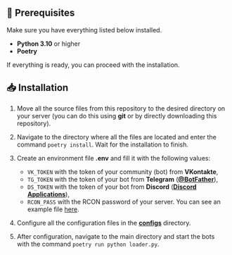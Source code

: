 ## 🔌 Prerequisites
Make sure you have everything listed below installed.
* **Python 3.10** or higher
* **Poetry**

If everything is ready, you can proceed with the installation.


## 📥 Installation
1. Move all the source files from this repository to the desired directory on your server (you can do this using **git** or by directly downloading this repository).

2. Navigate to the directory where all the files are located and enter the command `poetry install`. Wait for the installation to finish.

3. Create an environment file **.env** and fill it with the following values:
   - `VK_TOKEN` with the token of your community (bot) from **VKontakte**,
   - `TG_TOKEN` with the token of your bot from **Telegram** ([**@BotFather**](https://t.me/botfather)),
   - `DS_TOKEN` with the token of your bot from **Discord** ([**Discord Applications**](https://discord.com/developers/applications)),
   - `RCON_PASS` with the RCON password of your server. You can see an example file [here](env_example.md).

4. Configure all the configuration files in the [**configs**](../configs) directory.

5. After configuration, navigate to the main directory and start the bots with the command `poetry run python loader.py`.
